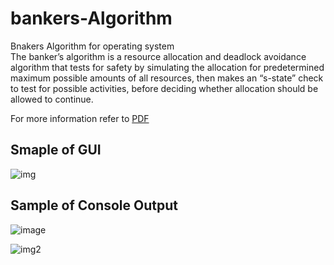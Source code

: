 # bankers-Algorithm
Bnakers Algorithm for operating system<br>
The banker’s algorithm is a resource allocation and deadlock avoidance algorithm that tests for safety by simulating the allocation for predetermined maximum possible amounts of all resources, then makes an “s-state” check to test for possible activities, before deciding whether allocation should be allowed to continue.

For more information refer to [PDF](https://github.com/ArchismanKarmakar/Banker-s-algorithm-cli-gui)

## Smaple of GUI 
![img](https://user-images.githubusercontent.com/92569441/233441866-f2a4a2c4-0cae-44b6-bd4c-f7f7614b15c1.png)


<!-- ![image](https://user-images.githubusercontent.com/42156372/163713437-a5fa0c18-f475-4969-9f4d-b7ee15b1d4f9.png) -->

## Sample of Console Output
![image](https://user-images.githubusercontent.com/42156372/163713470-3d76ed6f-22dc-4c28-9586-6d17fd06fa8d.png)

![img2](https://user-images.githubusercontent.com/92569441/233441942-cb4be1ac-2302-4487-aa48-62b57d20e46e.png)


